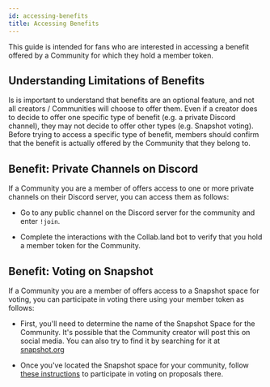 ```yaml
---
id: accessing-benefits
title: Accessing Benefits
---
```


This guide is intended for fans who are interested in accessing a benefit offered by 
a Community for which they hold a member token. 

## Understanding Limitations of Benefits

Is is important to understand that benefits are an optional feature, and not all creators / 
Communities will choose to offer them. Even if a creator does to decide to offer one specific type
of benefit (e.g. a private Discord channel), they may not decide to offer other types (e.g. Snapshot
voting). Before trying to access a specific type of benefit, members should confirm that the benefit 
is actually offered by the Community that they belong to.

## Benefit: Private Channels on Discord

If a Community you are a member of offers access to one or more private channels on their Discord
server, you can access them as follows:

- Go to any public channel on the Discord server for the community and enter `!join`.

- Complete the interactions with the Collab.land bot to verify that you hold a member token for the
Community.

## Benefit: Voting on Snapshot

If a Community you are a member of offers access to a Snapshot space for voting, you can participate
in voting there using your member token as follows:

- First, you'll need to determine the name of the Snapshot Space for the Community. It's possible
that the Community creator will post this on social media. You can also try to find it by searching
for it at [snapshot.org][sn]

- Once you've located the Snapshot space for your community, follow [these instructions][si] to
participate in voting on proposals there.

[sn]: https://snapshot.org/#/
[si]: https://docs.snapshot.org/proposals/vote
